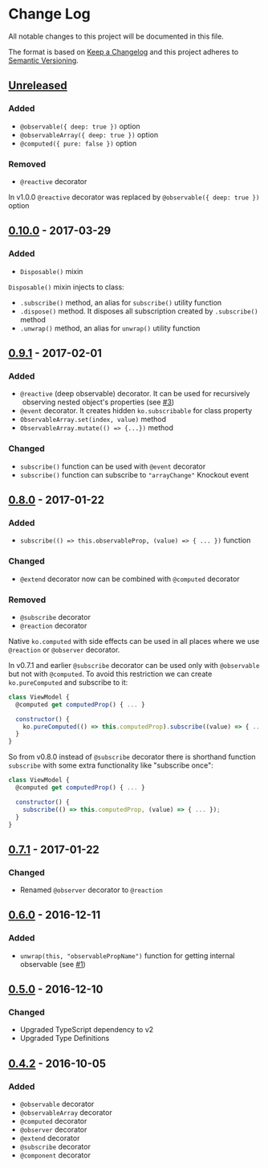 # Change Log
All notable changes to this project will be documented in this file.

The format is based on [Keep a Changelog](http://keepachangelog.com/)
and this project adheres to [Semantic Versioning](http://semver.org/).

## [Unreleased]
### Added
- `@observable({ deep: true })` option
- `@observableArray({ deep: true })` option
- `@computed({ pure: false })` option

### Removed
- `@reactive` decorator

In v1.0.0 `@reactive` decorator was replaced by `@observable({ deep: true })` option

## [0.10.0] - 2017-03-29
### Added
- `Disposable()` mixin

`Disposable()` mixin injects to class:
- `.subscribe()` method, an alias for `subscribe()` utility function
- `.dispose()` method. It disposes all subscription created by `.subscribe()` method
- `.unwrap()` method, an alias for `unwrap()` utility function

## [0.9.1] - 2017-02-01
### Added
- `@reactive` (deep observable) decorator. It can be used for recursively
  observing nested object's properties (see [#3](//github.com/gnaeus/knockout-decorators/issues/3))
- `@event` decorator. It creates hidden `ko.subscribable` for class property
- `ObservableArray.set(index, value)` method
- `ObservableArray.mutate(() => {...})` method

### Changed
- `subscribe()` function can be used with `@event` decorator
- `subscribe()` function can subscribe to `"arrayChange"` Knockout event

## [0.8.0] - 2017-01-22
### Added
- `subscribe(() => this.observableProp, (value) => { ... })` function

### Changed
- `@extend` decorator now can be combined with `@computed` decorator

### Removed
- `@subscribe` decorator
- `@reaction` decorator

Native `ko.computed` with side effects can be used in all places where we use
`@reaction` or `@observer` decorator.

In v0.7.1 and earlier `@subscribe` decorator can be used only with `@observable` 
but not with `@computed`. To avoid this restriction we can create `ko.pureComputed`
and subscribe to it:
```js
class ViewModel {
  @computed get computedProp() { ... }

  constructor() {
    ko.pureComputed(() => this.computedProp).subscribe((value) => { ... });
  }
}
```

So from v0.8.0 instead of `@subscribe` decorator there is shorthand function `subscribe`
with some extra functionality like "subscribe once":
```js
class ViewModel {
  @computed get computedProp() { ... }

  constructor() {
    subscribe(() => this.computedProp, (value) => { ... });
  }
}
```

## [0.7.1] - 2017-01-22
### Changed
- Renamed `@observer` decorator to `@reaction`

## [0.6.0] - 2016-12-11
### Added
- `unwrap(this, "observablePropName")` function for getting internal observable (see [#1](//github.com/gnaeus/knockout-decorators/issues/1))

## [0.5.0] - 2016-12-10
### Changed
- Upgraded TypeScript dependency to v2
- Upgraded Type Definitions

## [0.4.2] - 2016-10-05
### Added
- `@observable` decorator
- `@observableArray` decorator
- `@computed` decorator
- `@observer` decorator
- `@extend` decorator
- `@subscribe` decorator
- `@component` decorator

[Unreleased]: https://github.com/gnaeus/knockout-decorators/compare/0.10.0...HEAD
[0.10.0]: https://github.com/gnaeus/knockout-decorators/compare/0.9.1...0.10.0
[0.9.1]: https://github.com/gnaeus/knockout-decorators/compare/0.8.0...0.9.1
[0.8.0]: https://github.com/gnaeus/knockout-decorators/compare/0.7.1...0.8.0
[0.7.1]: https://github.com/gnaeus/knockout-decorators/compare/0.6.0...0.7.1
[0.6.0]: https://github.com/gnaeus/knockout-decorators/compare/0.5.0...0.6.0
[0.5.0]: https://github.com/gnaeus/knockout-decorators/compare/0.4.2...0.5.0
[0.4.2]: https://github.com/gnaeus/knockout-decorators/tree/0.4.2
